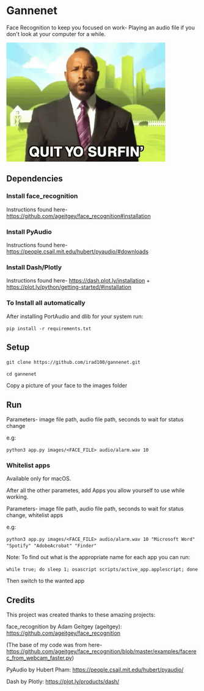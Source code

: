# Gannenet

Face Recognition to keep you focused on work- Playing an audio file if you don't look at your computer for a while.

![gif](images/get-back-to-work.gif)

## Dependencies

### Install face_recognition

Instructions found here- https://github.com/ageitgey/face_recognition#installation

### Install PyAudio

Instructions found here- https://people.csail.mit.edu/hubert/pyaudio/#downloads

### Install Dash/Plotly

Instructions found here- https://dash.plot.ly/installation + https://plot.ly/python/getting-started/#installation

### To Install all automatically

After installing PortAudio and dlib for your system run:

`pip install -r requirements.txt`

## Setup

`git clone https://github.com/irad100/gannenet.git`

`cd gannenet`

Copy a picture of your face to the images folder

## Run

Parameters- image file path, audio file path, seconds to wait for status change

e.g:

`python3 app.py images/<FACE_FILE> audio/alarm.wav 10`

### Whitelist apps

Available only for macOS.

After all the other parametes, add Apps you allow yourself to use while working.

Parameters- image file path, audio file path, seconds to wait for status change, whitelist apps

e.g:

`python3 app.py images/<FACE_FILE> audio/alarm.wav 10 "Microsoft Word" "Spotify" "AdobeAcrobat" "Finder"`

Note: To find out what is the appropriate name for each app you can run:

`while true; do sleep 1; osascript scripts/active_app.applescript; done`

Then switch to the wanted app

## Credits

This project was created thanks to these amazing projects:

face_recognition by Adam Geitgey (ageitgey): https://github.com/ageitgey/face_recognition

(The base of my code was from here- https://github.com/ageitgey/face_recognition/blob/master/examples/facerec_from_webcam_faster.py)

PyAudio by Hubert Pham: https://people.csail.mit.edu/hubert/pyaudio/

Dash by Plotly: https://plot.ly/products/dash/
